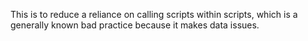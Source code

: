 This is to reduce a reliance on calling scripts within scripts, which is a generally known bad practice because it makes data issues.
